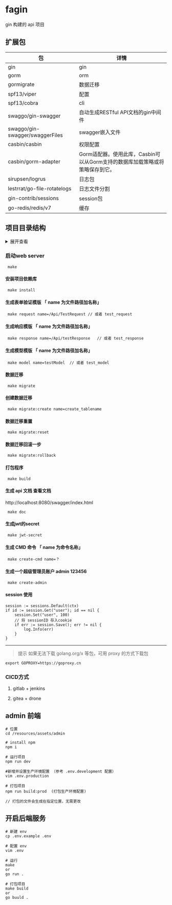 # fagin

gin 构建的 api 项目

## 扩展包

 包 | 详情 
 ---|--- 
 gin | gin 
 gorm | orm 
 gormigrate | 数据迁移 
 spf13/viper | 配置 
 spf13/cobra  | cli 
 swaggo/gin-swagger | 自动生成RESTful API文档的gin中间件 
 swaggo/gin-swagger/swaggerFiles | swagger嵌入文件 |
 casbin/casbin | 权限配置 
 casbin/gorm-adapter | Gorm适配器。使用此库，Casbin可 以从Gorm支持的数据库加载策略或将策略保存到它。 
 sirupsen/logrus  | 日志包 
 lestrrat/go-file-rotatelogs | 日志文件分割 
 gin-contrib/sessions | session包
 go-redis/redis/v7 | 缓存

## 项目目录结构
<details>
<summary>展开查看</summary>
<pre><code>
├── app                 项目核心逻辑代码
│    ├── cache          缓存
│    ├── constants      常量
│    ├── errno          错误
│    ├── controllers    控制器
│    ├── models         模型
│    ├── middleware     中间件
│    ├── services       业务
│    ├── requests       参数校验
│    ├── responses      响应
│    └── helper.go      工具方法
│
├── console             控制台
│    ├── cmd            cmd 入口
│    └── main.go        cmd 命令
│
├── config              配置中心
│
├── database            数据库
│    └── migrations     数据迁移文件
│
├── pkg                 项目依赖
│
├── doc                 文档
│
├── public              项目静态文件
│    ├── css     
│    ├── js      
│    ├── js      
│    └── assets  
│
├── resources           项目资源
│    ├── assets         assets
│    │     └── admin    后台前端项目
│    └── views          go 模板文件
│
├── routes              路由
│    ├── admin.go       后台 路由
│    ├── api.go         api 路由
│    └── web.go         web 路由
│ 			
├── test				测试文件  
│
├── storage             存放日志等文件
│
├── main.go             项目入口
│
├── config.yaml         动态项目配置
│
├── .env                系统配置
│
├── .drone.yml          drone 配置
│
├── admin.sh            脚本
│
└── Makefile            Makefile 文件
</code></pre>
</details>


### 启动web server

```
 make
```

#### 安装项目依赖库

```
 make install 
```

#### 生成表单验证模版 「 name 为文件路径加名称」

```
 make request name=/Api/TestRequest // 或者 test_request
```

#### 生成响应模版 「 name 为文件路径加名称」

```
 make response name=/Api/testResponse	// 或者 test_response
```

#### 生成模型模版 「 name 为文件路径加名称」

```
 make model name=testModel	// 或者 test_model
```

#### 数据迁移

```
 make migrate
```

#### 创建数据迁移

```
 make migrate:create name=create_tablename
```

#### 数据迁移重置

```
 make migrate:reset
```

#### 数据迁移回滚一步

```
 make migrate:rollback
```

#### 打包程序

```
 make build
```

#### 生成 api 文档 查看文档 

http://localhost:8080/swagger/index.html

```
 make doc 
```

#### 生成jwt的secret 

```
 make jwt-secret
```

#### 生成 CMD 命令 「 name 为命令名称」

```
 make create-cmd name=？
```

#### 生成一个超级管理员账户 admin 123456

```
 make create-admin
```

#### session 使用

```
session := sessions.Default(ctx)
if id := session.Get("user"); id == nil {
	session.Set("user", 100)
	// 将 sessionID 存入cookie
	if err := session.Save(); err != nil {
		log.Info(err)
	}
}
```


---

> 提示 如果无法下载 golang.org/x 等包，可用 proxy 的方式下载包

```
export GOPROXY=https://goproxy.cn
```




### CICD方式

1. gitlab + jenkins

1. gitea + drone

## admin 前端

```
# 位置 
cd /resources/assets/admin 

# install npm
npm i 

# 运行项目
npm run dev

#新增并设置生产环境配置 （参考 .env.development 配置）
vim .env.production

# 打包项目
npm run build:prod  (打包生产环境配置)

// 打包的文件会生成在指定位置，无需更改

```

## 开启后端服务

```
# 新建 env
cp .env.example .env

# 配置 env
vim .env

# 运行
make 
or
go run .

# 打包项目
make build
or
go buuld .

```
